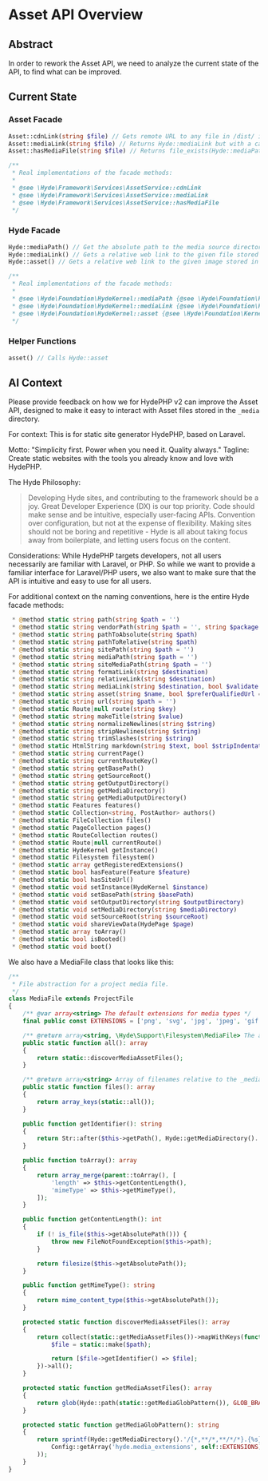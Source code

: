 # Asset API Overview

## Abstract

In order to rework the Asset API, we need to analyze the current state of the API, to find what can be improved.

## Current State

### Asset Facade

```php
Asset::cdnLink(string $file) // Gets remote URL to any file in /dist/ in the HydeFront version
Asset::mediaLink(string $file) // Returns Hyde::mediaLink but with a cache buster
Asset::hasMediaFile(string $file) // Returns file_exists(Hyde::mediaPath($file))

/**
 * Real implementations of the facade methods:
 * 
 * @see \Hyde\Framework\Services\AssetService::cdnLink
 * @see \Hyde\Framework\Services\AssetService::mediaLink
 * @see \Hyde\Framework\Services\AssetService::hasMediaFile
 */
```

### Hyde Facade

```php
Hyde::mediaPath() // Get the absolute path to the media source directory, or a file within it. (Intended as a sibling to Hyde::path and Hyde::sitePath helpers, and the HydePage::path methods)
Hyde::mediaLink() // Gets a relative web link to the given file stored in the _site/media folder. (Intended as a sibling to Hyde::relativeLink, which is called by this) (A second $validate parameter will return throw an exception if the file does not exist)
Hyde::asset() // Gets a relative web link to the given image stored in the _site/media folder. (But leaves remote URLs alone) (A second $preferQualifiedUrl parameter will return a fully qualified URL if a site URL is set)

/**
 * Real implementations of the facade methods:
 * 
 * @see \Hyde\Foundation\HydeKernel::mediaPath {@see \Hyde\Foundation\Kernel\Filesystem::mediaPath}
 * @see \Hyde\Foundation\HydeKernel::mediaLink {@see \Hyde\Foundation\Kernel\Hyperlinks::mediaLink}
 * @see \Hyde\Foundation\HydeKernel::asset {@see \Hyde\Foundation\Kernel\Hyperlinks::asset}
 */
```

### Helper Functions

```php
asset() // Calls Hyde::asset 
```

## AI Context

Please provide feedback on how we for HydePHP v2 can improve the Asset API, designed to make it easy to interact with Asset files stored in the `_media` directory.

For context: This is for static site generator HydePHP, based on Laravel.

Motto: "Simplicity first. Power when you need it. Quality always."
Tagline: Create static websites with the tools you already know and love with HydePHP.

The Hyde Philosophy:
> Developing Hyde sites, and contributing to the framework should be a joy. Great Developer Experience (DX) is our top priority.
> Code should make sense and be intuitive, especially user-facing APIs. Convention over configuration, but not at the expense of flexibility.
> Making sites should not be boring and repetitive - Hyde is all about taking focus away from boilerplate, and letting users focus on the content.

Considerations: While HydePHP targets developers, not all users necessarily are familiar with Laravel, or PHP. So while we want to provide a familiar interface for Laravel/PHP users, we also want to make sure that the API is intuitive and easy to use for all users.

For additional context on the naming conventions, here is the entire Hyde facade methods:

```php
 * @method static string path(string $path = '')
 * @method static string vendorPath(string $path = '', string $package = 'framework')
 * @method static string pathToAbsolute(string $path)
 * @method static string pathToRelative(string $path)
 * @method static string sitePath(string $path = '')
 * @method static string mediaPath(string $path = '')
 * @method static string siteMediaPath(string $path = '')
 * @method static string formatLink(string $destination)
 * @method static string relativeLink(string $destination)
 * @method static string mediaLink(string $destination, bool $validate = false)
 * @method static string asset(string $name, bool $preferQualifiedUrl = false)
 * @method static string url(string $path = '')
 * @method static Route|null route(string $key)
 * @method static string makeTitle(string $value)
 * @method static string normalizeNewlines(string $string)
 * @method static string stripNewlines(string $string)
 * @method static string trimSlashes(string $string)
 * @method static HtmlString markdown(string $text, bool $stripIndentation = false)
 * @method static string currentPage()
 * @method static string currentRouteKey()
 * @method static string getBasePath()
 * @method static string getSourceRoot()
 * @method static string getOutputDirectory()
 * @method static string getMediaDirectory()
 * @method static string getMediaOutputDirectory()
 * @method static Features features()
 * @method static Collection<string, PostAuthor> authors()
 * @method static FileCollection files()
 * @method static PageCollection pages()
 * @method static RouteCollection routes()
 * @method static Route|null currentRoute()
 * @method static HydeKernel getInstance()
 * @method static Filesystem filesystem()
 * @method static array getRegisteredExtensions()
 * @method static bool hasFeature(Feature $feature)
 * @method static bool hasSiteUrl()
 * @method static void setInstance(HydeKernel $instance)
 * @method static void setBasePath(string $basePath)
 * @method static void setOutputDirectory(string $outputDirectory)
 * @method static void setMediaDirectory(string $mediaDirectory)
 * @method static void setSourceRoot(string $sourceRoot)
 * @method static void shareViewData(HydePage $page)
 * @method static array toArray()
 * @method static bool isBooted()
 * @method static void boot()
```

We also have a MediaFile class that looks like this:

```php
/**
 * File abstraction for a project media file.
 */
class MediaFile extends ProjectFile
{
    /** @var array<string> The default extensions for media types */
    final public const EXTENSIONS = ['png', 'svg', 'jpg', 'jpeg', 'gif', 'ico', 'css', 'js'];

    /** @return array<string, \Hyde\Support\Filesystem\MediaFile> The array keys are the filenames relative to the _media/ directory */
    public static function all(): array
    {
        return static::discoverMediaAssetFiles();
    }

    /** @return array<string> Array of filenames relative to the _media/ directory */
    public static function files(): array
    {
        return array_keys(static::all());
    }

    public function getIdentifier(): string
    {
        return Str::after($this->getPath(), Hyde::getMediaDirectory().'/');
    }

    public function toArray(): array
    {
        return array_merge(parent::toArray(), [
            'length' => $this->getContentLength(),
            'mimeType' => $this->getMimeType(),
        ]);
    }

    public function getContentLength(): int
    {
        if (! is_file($this->getAbsolutePath())) {
            throw new FileNotFoundException($this->path);
        }

        return filesize($this->getAbsolutePath());
    }

    public function getMimeType(): string
    {
        return mime_content_type($this->getAbsolutePath());
    }

    protected static function discoverMediaAssetFiles(): array
    {
        return collect(static::getMediaAssetFiles())->mapWithKeys(function (string $path): array {
            $file = static::make($path);

            return [$file->getIdentifier() => $file];
        })->all();
    }

    protected static function getMediaAssetFiles(): array
    {
        return glob(Hyde::path(static::getMediaGlobPattern()), GLOB_BRACE) ?: [];
    }

    protected static function getMediaGlobPattern(): string
    {
        return sprintf(Hyde::getMediaDirectory().'/{*,**/*,**/*/*}.{%s}', implode(',',
            Config::getArray('hyde.media_extensions', self::EXTENSIONS)
        ));
    }
}
```
